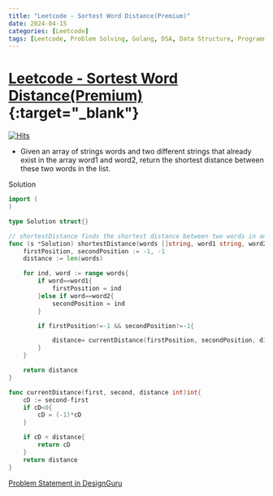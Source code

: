```yaml
---
title: "Leetcode - Sortest Word Distance(Premium)"
date: 2024-04-15
categories: [Leetcode]
tags: [Leetcode, Problem Solving, Golang, DSA, Data Structure, Programming, Algorithm, Two Pointer]
---
```



# [Leetcode - Sortest Word Distance(Premium)](https://leetcode.com/problems/shortest-word-distance/description/){:target="_blank"}
[![Hits](https://hits.sh/mokhlesurr031.github.io/posts/leetcode-shortest-word-distance.svg)](https://hits.sh/mokhlesurr031.github.io/posts/leetcode-shortest-word-distance/)


- Given an array of strings words and two different strings that already exist in the array word1 and word2, return the shortest distance between these two words in the list.


Solution

```go
import (
)

type Solution struct{}

// shortestDistance finds the shortest distance between two words in an array.
func (s *Solution) shortestDistance(words []string, word1 string, word2 string) int {
	firstPosition, secondPosition := -1, -1
	distance := len(words)

	for ind, word := range words{
		if word==word1{
			firstPosition = ind
		}else if word==word2{
			secondPosition = ind
		}

		if firstPosition!=-1 && secondPosition!=-1{

			distance= currentDistance(firstPosition, secondPosition, distance)
		}
	}

	return distance
}

func currentDistance(first, second, distance int)int{
	cD := second-first
	if cD<0{
		cD = (-1)*cD
	}

	if cD < distance{
		return cD
	}
	return distance
}

```

[Problem Statement in DesignGuru](https://www.designgurus.io/course-play/grokking-the-coding-interview/doc/63daaa1a0d01fe363b68c8d4)
